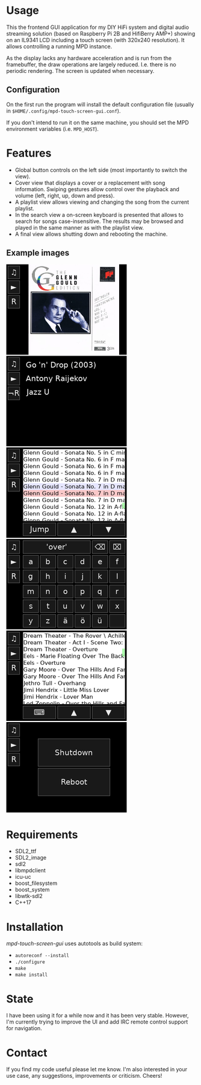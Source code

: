 # Usage

This the frontend GUI application for my DIY HiFi system and digital audio streaming solution (based on Raspberry Pi 2B and HifiBerry AMP+) showing on an IL9341 LCD including a touch screen (with 320x240 resolution). It allows controlling a running MPD instance.

As the display lacks any hardware acceleration and is run from the framebuffer, the draw operations are largely reduced. I.e. there is no periodic rendering. The screen is updated when necessary.

## Configuration

On the first run the program will install the default configuration file (usually in `$HOME/.config/mpd-touch-screen-gui.conf`).

If you don't intend to run it on the same machine, you should set the MPD environment variables (i.e. `MPD_HOST`).

# Features

* Global button controls on the left side (most importantly to switch the view).
* Cover view that displays a cover or a replacement with song information. Swiping gestures allow control over the playback and volume (left, right, up, down and press).
* A playlist view allows viewing and changing the song from the current playlist.
* In the search view a on-screen keyboard is presented that allows to search for songs case-insensitive. The results may be browsed and played in the same manner as with the playlist view.
* A final view allows shutting down and rebooting the machine.

## Example images

![cover swipe](/example-images/cover-swipe.png)
![cover swipe text](/example-images/cover-swipe-text.png)
![playlist](/example-images/playlist.png)
![search input](/example-images/search-input.png)
![search result](/example-images/search-result.png)
![shutdown](/example-images/shutdown.png)

# Requirements

* SDL2_ttf
* SDL2_image
* sdl2
* libmpdclient
* icu-uc
* boost_filesystem
* boost_system
* libwtk-sdl2
* C++17

# Installation

*mpd-touch-screen-gui* uses autotools as build system:
* `autoreconf --install`
* `./configure`
* `make`
* `make install`

# State

I have been using it for a while now and it has been very stable. However, I'm currently trying to improve the UI and add IRC remote control support for navigation.

# Contact

If you find my code useful please let me know. I'm also interested in your use case, any suggestions, improvements or criticism. Cheers!
